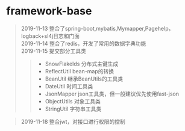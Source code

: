 # framework-base

>2019-11-13 整合了spring-boot,mybatis,Mymapper,Pagehelp，logback+sl4j日志和门面<br> 
>2019-11-14 整合了redis，开发了常用的数据字典功能<br> 
>2019-11-15 提交部分工具类<br> 
  >>* SnowFlakeIds 分布式主键生成<br> 
  >>* ReflectUtil  bean-map的转换<br> 
  >>* BeanUtil     继承BeanUtils的工具类<br> 
  >>* DateUtil     时间工具类<br> 
  >>* JsonMapper   json工具类，但一般建议优先使用fast-json<br> 
  >>* ObjectUtils  对象工具类<br> 
  >>* StringUtil   字符串工具类<br> 

>2019-11-18 整合jwt，对接口进行权限的控制<br> 
  
